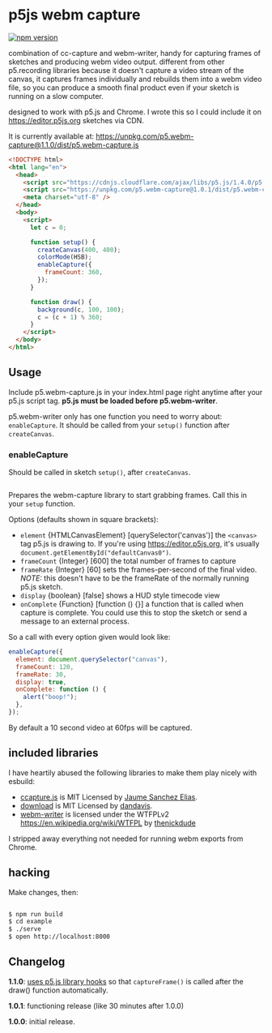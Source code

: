 # p5js webm capture

[![npm version](https://badge.fury.io/js/p5.webm-capture.svg)](https://badge.fury.io/js/p5.webm-capture)

combination of cc-capture and webm-writer, handy for capturing frames of sketches and producing webm video output. different from other p5.recording libraries because it doesn't capture a video stream of the canvas, it captures frames individually and rebuilds them into a webm video file, so you can produce a smooth final product even if your sketch is running on a slow computer.

designed to work with p5.js and Chrome. I wrote this so I could include it on https://editor.p5js.org sketches via CDN.

It is currently available at: https://unpkg.com/p5.webm-capture@1.1.0/dist/p5.webm-capture.js

```html
<!DOCTYPE html>
<html lang="en">
  <head>
    <script src="https://cdnjs.cloudflare.com/ajax/libs/p5.js/1.4.0/p5.js"></script>
    <script src="https://unpkg.com/p5.webm-capture@1.0.1/dist/p5.webm-capture.js"></script>
    <meta charset="utf-8" />
  </head>
  <body>
    <script>
      let c = 0;

      function setup() {
        createCanvas(400, 400);
        colorMode(HSB);
        enableCapture({
          frameCount: 360,
        });
      }

      function draw() {
        background(c, 100, 100);
        c = (c + 1) % 360;
      }
    </script>
  </body>
</html>
```

## Usage

Include p5.webm-capture.js in your index.html page right anytime after your p5.js script tag. **p5.js must be loaded before p5.webm-writer**.

p5.webm-writer only has one function you need to worry about: `enableCapture`. It should be called from your `setup()` function after `createCanvas`.

### enableCapture

Should be called in sketch `setup()`, after `createCanvas`.

```js

```

Prepares the webm-capture library to start grabbing frames. Call this in your `setup` function.

Options (defaults shown in square brackets):

- `element` {HTMLCanvasElement} [querySelector('canvas')] the `<canvas>` tag p5.js is drawing to. If you're using https://editor.p5js.org, it's usually `document.getElementById("defaultCanvas0")`.
- `frameCount` {Integer} [600] the total number of frames to capture
- `frameRate` {Integer} [60] sets the frames-per-second of the final video. _NOTE:_ this doesn't have to be the frameRate of the normally running p5.js sketch.
- `display` {boolean} [false] shows a HUD style timecode view
- `onComplete` {Function} [function () {}] a function that is called when capture is complete. You could use this to stop the sketch or send a message to an external process.

So a call with every option given would look like:

```js
enableCapture({
  element: document.querySelector("canvas"),
  frameCount: 120,
  frameRate: 30,
  display: true,
  onComplete: function () {
    alert("boop!");
  },
});
```

By default a 10 second video at 60fps will be captured.

## included libraries

I have heartily abused the following libraries to make them play nicely with esbuild:

- [ccapture.js](https://github.com/spite/ccapture.js) is MIT Licensed by [Jaume Sanchez Elias](https://github.com/spite).
- [download](https://github.com/rndme/download) is MIT Licensed by [dandavis](https://github.com/rndme).
- [webm-writer](https://github.com/thenickdude/webm-writer-js) is licensed under the WTFPLv2 https://en.wikipedia.org/wiki/WTFPL by [thenickdude](https://github.com/thenickdude)

I stripped away everything not needed for running webm exports from Chrome.

## hacking

Make changes, then:

```sh

$ npm run build
$ cd example
$ ./serve
$ open http://localhost:8000
```

## Changelog

**1.1.0**: [uses p5.js library hooks](https://github.com/processing/p5.js/blob/fd5240a9/contributor_docs/creating_libraries.md#use-registermethod-to-register-functions-with-p5-that-should-be-called-at-various-times) so that `captureFrame()` is called after the draw() function automatically.

**1.0.1**: functioning release (like 30 minutes after 1.0.0)

**1.0.0**: initial release.
